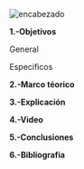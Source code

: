 ![encabezado](https://user-images.githubusercontent.com/75336529/125150642-0469df00-e107-11eb-8c68-cfd142a35059.png)

**1.-Objetivos**

General

Especificos

**2.-Marco téorico**

**3.-Explicación**

**4.-Video**

**5.-Conclusiones**

**6.-Bibliografia**
